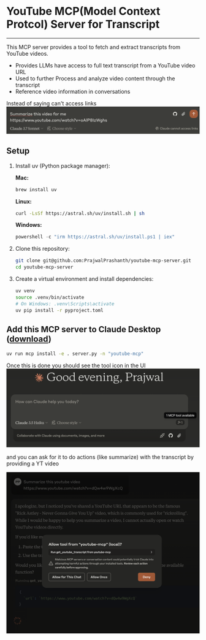 # YouTube MCP(Model Context Protcol) Server for Transcript

----
This MCP server provides a tool to fetch and extract transcripts from YouTube videos. 

- Provides LLMs have access to full text transcript from a YouTube video URL
- Used to further Process and analyze video content through the transcript
- Reference video information in conversations

Instead of saying can't access links
![](image.png)

## Setup
1. Install uv (Python package manager):

    **Mac:**
    ```bash
    brew install uv
    ```

    **Linux:**
    ```bash
    curl -LsSf https://astral.sh/uv/install.sh | sh
    ```

    **Windows:**
    ```powershell
    powershell -c "irm https://astral.sh/uv/install.ps1 | iex"
    ```

2. Clone this repository:
   ```bash
   git clone git@github.com:PrajwalPrashanth/youtube-mcp-server.git
   cd youtube-mcp-server
   ```

3. Create a virtual environment and install dependencies:
   ```bash
   uv venv
   source .venv/bin/activate  
   # On Windows: .venv\Scripts\activate
   uv pip install -r pyproject.toml
   ```

## Add this MCP server to Claude Desktop ([download](https://claude.ai/download))
```bash
uv run mcp install -e . server.py -n "youtube-mcp"
```

Once this is done you should see the tool icon in the UI
![](mcp-avail.png)

and you can ask for it to do actions (like summarize) with the transcript by providing a YT video

![](allow-tool.png)